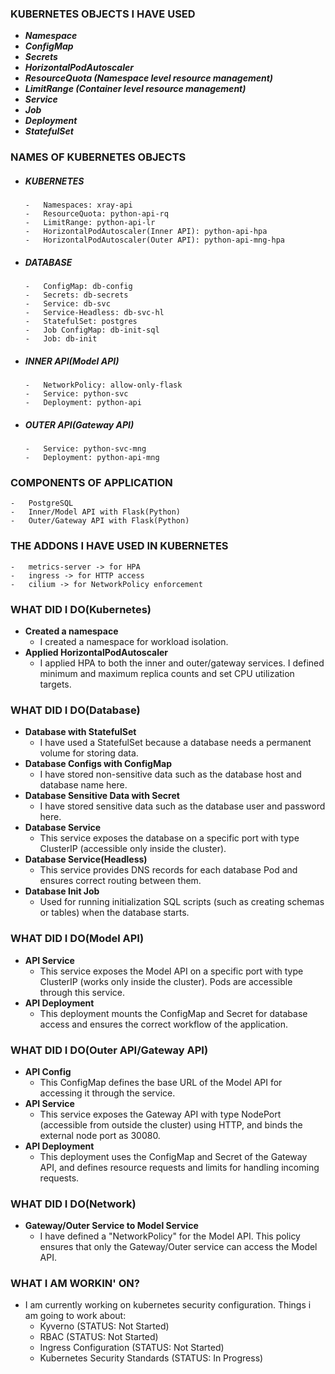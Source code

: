 ### KUBERNETES OBJECTS I HAVE USED
-   ***Namespace***
-   ***ConfigMap***
-   ***Secrets***
-   ***HorizontalPodAutoscaler***
-   ***ResourceQuota (Namespace level resource management)*** 
-   ***LimitRange (Container level resource management)***
-   ***Service***
-   ***Job***
-   ***Deployment***
-   ***StatefulSet***

### NAMES OF KUBERNETES OBJECTS
-   ##### KUBERNETES
        -   Namespaces: xray-api
        -   ResourceQuota: python-api-rq
        -   LimitRange: python-api-lr
        -   HorizontalPodAutoscaler(Inner API): python-api-hpa 
        -   HorizontalPodAutoscaler(Outer API): python-api-mng-hpa 
-   ##### DATABASE
        -   ConfigMap: db-config
        -   Secrets: db-secrets
        -   Service: db-svc
        -   Service-Headless: db-svc-hl
        -   StatefulSet: postgres
        -   Job ConfigMap: db-init-sql
        -   Job: db-init
-   ##### INNER API(Model API)
        -   NetworkPolicy: allow-only-flask
        -   Service: python-svc
        -   Deployment: python-api
-   ##### OUTER API(Gateway API)
        -   Service: python-svc-mng
        -   Deployment: python-api-mng

### COMPONENTS OF APPLICATION
    -   PostgreSQL
    -   Inner/Model API with Flask(Python)
    -   Outer/Gateway API with Flask(Python)

### THE ADDONS I HAVE USED IN KUBERNETES
    -   metrics-server -> for HPA
    -   ingress -> for HTTP access
    -   cilium -> for NetworkPolicy enforcement

### WHAT DID I DO(Kubernetes)
-   **Created a namespace**
    -   I created a namespace for workload isolation.
-   **Applied HorizontalPodAutoscaler**
    -   I applied HPA to both the inner and outer/gateway services. I defined minimum and maximum replica counts and set CPU utilization targets.

### WHAT DID I DO(Database)
-   **Database with StatefulSet**
    -   I have used a StatefulSet because a database needs a permanent volume for storing data.
-  **Database Configs with ConfigMap**
    -   I have stored non-sensitive data such as the database host and database name here.
-   **Database Sensitive Data with Secret**
    -   I have stored sensitive data such as the database user and password here.
-   **Database Service**
    -   This service exposes the database on a specific port with type ClusterIP (accessible only inside the cluster).
-   **Database Service(Headless)**
    -   This service provides DNS records for each database Pod and ensures correct routing between them.
-   **Database Init Job**
    -   Used for running initialization SQL scripts (such as creating schemas or tables) when the database starts.

### WHAT DID I DO(Model API)
-   **API Service**
    -   This service exposes the Model API on a specific port with type ClusterIP (works only inside the cluster). Pods are accessible through this service.
-   **API Deployment**
    -   This deployment mounts the ConfigMap and Secret for database access and ensures the correct workflow of the application.

### WHAT DID I DO(Outer API/Gateway API)
-   **API Config**
    -   This ConfigMap defines the base URL of the Model API for accessing it through the service.
-   **API Service**
    -   This service exposes the Gateway API with type NodePort (accessible from outside the cluster) using HTTP, and binds the external node port as 30080.
-   **API Deployment**
    -   This deployment uses the ConfigMap and Secret of the Gateway API, and defines resource requests and limits for handling incoming requests.

### WHAT DID I DO(Network)
-   **Gateway/Outer Service to Model Service**
    -   I have defined a "NetworkPolicy" for the Model API. This policy ensures that only the Gateway/Outer service can access the Model API.

### WHAT I AM WORKIN' ON?
-   I am currently working on kubernetes security configuration. 
    Things i am going to work about:
    -   Kyverno (STATUS: Not Started)
    -   RBAC (STATUS: Not Started)
    -   Ingress Configuration (STATUS: Not Started)
    -   Kubernetes Security Standards (STATUS: In Progress)